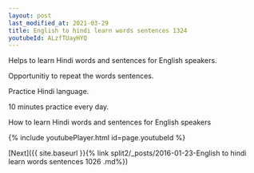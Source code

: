 ```yaml
---
layout: post
last_modified_at: 2021-03-29
title: English to hindi learn words sentences 1324 
youtubeId: ALzfTUayHYQ
---
```

 
 
Helps to learn Hindi words and sentences for English speakers.

Opportunitiy to repeat the words sentences. 

Practice Hindi language. 
 
10 minutes practice every day. 
 
How to learn Hindi words and sentences for English speakers 
 
{% include youtubePlayer.html id=page.youtubeId %}
 
 
[Next]({{ site.baseurl }}{% link  split2/_posts/2016-01-23-English to hindi learn words sentences 1026 .md%})
 
